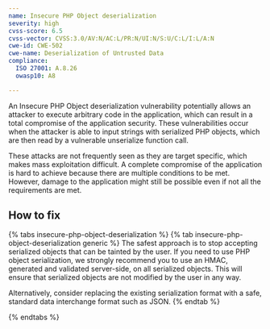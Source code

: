 ```yaml
---
name: Insecure PHP Object deserialization
severity: high
cvss-score: 6.5
cvss-vector: CVSS:3.0/AV:N/AC:L/PR:N/UI:N/S:U/C:L/I:L/A:N
cwe-id: CWE-502
cwe-name: Deserialization of Untrusted Data
compliance:
  ISO 27001: A.8.26
  owasp10: A8

---            
```


An Insecure PHP Object deserialization vulnerability potentially allows an attacker to execute arbitrary code in the application, which can result in a total compromise of the application security.
These vulnerabilities occur when the attacker is able to input strings with serialized PHP objects, which are then read by a vulnerable unserialize function call.

These attacks are not frequently seen as they are target specific, which makes mass exploitation difficult. A complete compromise of the application is hard to achieve because there are multiple conditions to be met. However, damage to the application might still be possible even if not all the requirements are met.

## How to fix

{% tabs insecure-php-object-deserialization %}
{% tab insecure-php-object-deserialization generic %}
The safest approach is to stop accepting serialized objects that can be tainted by the user.
If you need to use PHP object serialization, we strongly recommend you to use an HMAC, generated and validated server-side, on all serialized objects. This will ensure that serialized objects are not modified by the user in any way.

Alternatively, consider replacing the existing serialization format with a safe, standard data interchange format such as JSON.
{% endtab %}

{% endtabs %}

